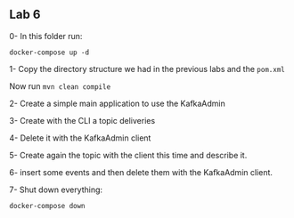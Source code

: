 ## Lab 6

0- In this folder run:

```
docker-compose up -d
```

1- Copy the directory structure we had in the previous labs and the `pom.xml`

Now run `mvn clean compile`

2- Create a simple main application to use the KafkaAdmin

3- Create with the CLI a topic deliveries

4- Delete it with the KafkaAdmin client

5- Create again the topic with the client this time and describe it.

6- insert some events and then delete them with the KafkaAdmin client.

7- Shut down everything:

```
docker-compose down
```

